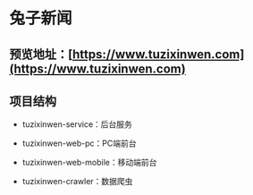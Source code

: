# 兔子新闻

## 预览地址：[https://www.tuzixinwen.com](https://www.tuzixinwen.com)

## 项目结构

- tuzixinwen-service：后台服务

- tuzixinwen-web-pc：PC端前台

- tuzixinwen-web-mobile：移动端前台

- tuzixinwen-crawler：数据爬虫